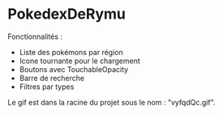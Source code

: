# PokedexDeRymu
Fonctionnalités :
- Liste des pokémons par région
- Icone tournante pour le chargement
- Boutons avec TouchableOpacity
- Barre de recherche
- Filtres par types

Le gif est dans la racine du projet sous le nom : "vyfqdQc.gif".
